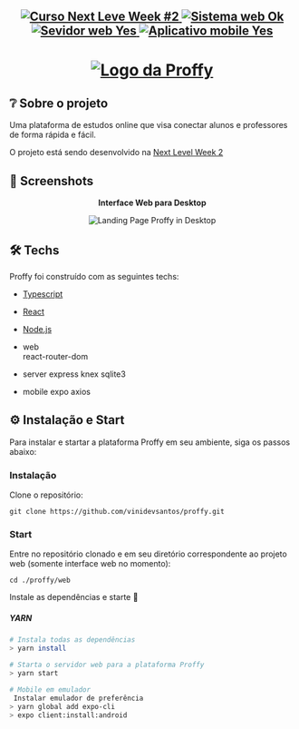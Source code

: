 <h2 align="center">
<a href="https://proffy-mauve-omega.vercel.app/">  
<img src="https://img.shields.io/badge/Next%20Level%20Week-%232-blueviolet?style=for-the-badge" alt="Curso Next Leve Week #2" />
</a>

<a href="https://proffy-mauve-omega.vercel.app/">  
<img src="https://img.shields.io/badge/web%3F-ok-blueviolet?style=for-the-badge" alt="Sistema web Ok" />
</a>

<a href="https://proffy-mauve-omega.vercel.app/">  
<img src="https://img.shields.io/badge/server%3F-Yes-blueviolet?style=for-the-badge" alt="Sevidor web Yes" />
</a>

<a href="https://proffy-mauve-omega.vercel.app/">  
<img src="https://img.shields.io/badge/app mobile%3F-Yes-blueviolet?style=for-the-badge" alt="Aplicativo mobile Yes" />
</a>

</h2>

<h1 align="center">
	<a href="https://proffy-mauve-omega.vercel.app/">
  		<img src="https://repository-images.githubusercontent.com/285049464/92458900-d744-11ea-8a78-36754300c647" alt="Logo da Proffy" />
	</a>
</h1>

## ❔ Sobre o projeto

Uma plataforma de estudos online que visa conectar alunos e professores de forma rápida e fácil.

O projeto está sendo desenvolvido na [Next Level Week 2](https://nextlevelweek.com/episodios/omnistack/2/edicao/2)

## 📸 Screenshots

<p align="center"><b>Interface Web para Desktop</b></p>
<p align="center">
  <img src="https://repository-images.githubusercontent.com/285049464/92458900-d744-11ea-8a78-36754300c647" alt="Landing Page Proffy in Desktop" />
</p>


## 🛠 Techs

Proffy foi construído com as seguintes techs:

- [Typescript](https://www.typescriptlang.org/)
- [React](https://pt-br.reactjs.org/)
- [Node.js](https://nodejs.org/en/)

 - web	
	react-router-dom
 - server
	express
	knex
	sqlite3
 - mobile
	expo
	axios

## ⚙ Instalação e Start

Para instalar e startar a plataforma Proffy em seu ambiente, siga os passos abaixo:

### Instalação

Clone o repositório:
```
git clone https://github.com/vinidevsantos/proffy.git 
```

### Start

Entre no repositório clonado e em seu diretório correspondente ao projeto web (somente interface web no momento):
```
cd ./proffy/web
```

Instale as dependências e starte 🚀

##### YARN
```bash
# Instala todas as dependências
> yarn install 

# Starta o servidor web para a plataforma Proffy
> yarn start 

# Mobile em emulador
 Instalar emulador de preferência
> yarn global add expo-cli
> expo client:install:android
```




